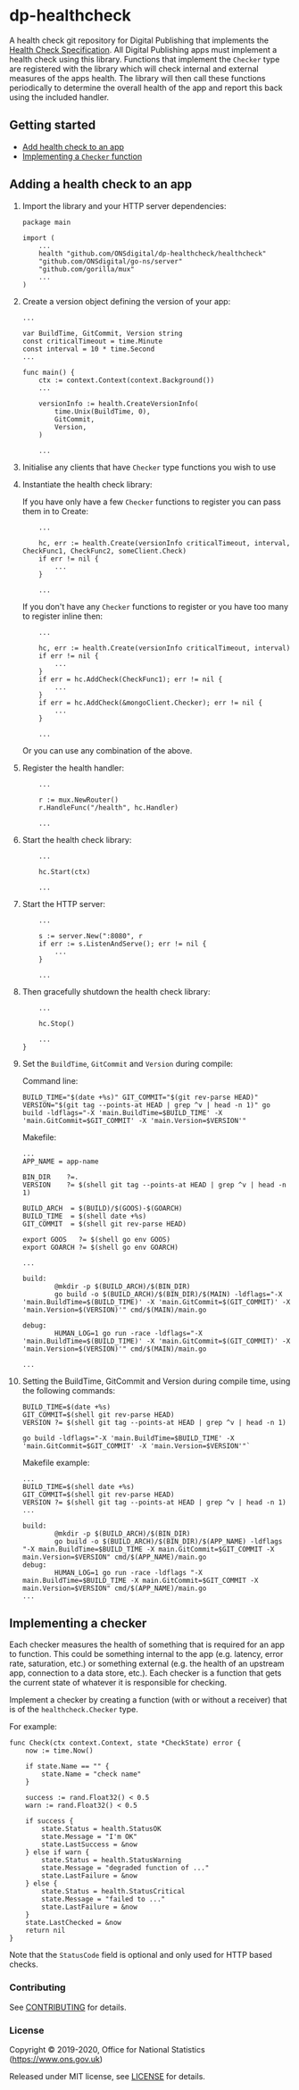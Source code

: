 dp-healthcheck
==============

A health check git repository for Digital Publishing that implements the [Health Check Specification](https://github.com/ONSdigital/dp/blob/master/standards/HEALTH_CHECK_SPECIFICATION.md).  All Digital Publishing apps must implement a health check using this library.  Functions that implement the `Checker` type are registered with the library which will check internal and external measures of the apps health.  The library will then call these functions periodically to determine the overall health of the app and report this back using the included handler.

Getting started
---------------

* [Add health check to an app](#adding-a-health-check-to-an-app)
* [Implementing a `Checker` function](#implementing-a-checker)

Adding a health check to an app
-------------------------------

1. Import the library and your HTTP server dependencies:

    ```
    package main

    import (
        ...
        health "github.com/ONSdigital/dp-healthcheck/healthcheck"
        "github.com/ONSdigital/go-ns/server"
        "github.com/gorilla/mux"
        ...
    )
    ```

2. Create a version object defining the version of your app:

    ```
    ...

    var BuildTime, GitCommit, Version string
    const criticalTimeout = time.Minute
    const interval = 10 * time.Second
    ...

    func main() {
        ctx := context.Context(context.Background())
        ...

        versionInfo := health.CreateVersionInfo(
            time.Unix(BuildTime, 0),
            GitCommit,
            Version,
        )

        ...
    ```

2. Initialise any clients that have `Checker` type functions you wish to use

3. Instantiate the health check library:

    If you have only have a few `Checker` functions to register you can pass them in to Create:

    ```
        ...

        hc, err := health.Create(versionInfo criticalTimeout, interval, CheckFunc1, CheckFunc2, someClient.Check)
        if err != nil {
            ...
        }

        ...
    ```

    If you don't have any `Checker` functions to register or you have too many to register inline then:

    ```
        ...

        hc, err := health.Create(versionInfo criticalTimeout, interval)
        if err != nil {
            ...
        }
        if err = hc.AddCheck(CheckFunc1); err != nil {
            ...
        }
        if err = hc.AddCheck(&mongoClient.Checker); err != nil {
            ...
        }

        ...
    ```

    Or you can use any combination of the above.

4. Register the health handler:

    ```
        ...

        r := mux.NewRouter()
        r.HandleFunc("/health", hc.Handler)

        ...
    ```

5. Start the health check library:

    ```
        ...

        hc.Start(ctx)

        ...
    ```

6. Start the HTTP server:

    ```
        ...

        s := server.New(":8080", r
        if err := s.ListenAndServe(); err != nil {
            ...
        }

        ...
    ```

7. Then gracefully shutdown the health check library:

    ```
        ...

        hc.Stop()

        ...
    }
    ```

8. Set the `BuildTime`, `GitCommit` and `Version` during compile:

    Command line:

    ```
    BUILD_TIME="$(date +%s)" GIT_COMMIT="$(git rev-parse HEAD)" VERSION="$(git tag --points-at HEAD | grep ^v | head -n 1)" go build -ldflags="-X 'main.BuildTime=$BUILD_TIME' -X 'main.GitCommit=$GIT_COMMIT' -X 'main.Version=$VERSION'"
    ```

    Makefile:

    ```
    ...
    APP_NAME = app-name

    BIN_DIR    ?=.
    VERSION    ?= $(shell git tag --points-at HEAD | grep ^v | head -n 1)

    BUILD_ARCH  = $(BUILD)/$(GOOS)-$(GOARCH)
    BUILD_TIME  = $(shell date +%s)
    GIT_COMMIT  = $(shell git rev-parse HEAD)

    export GOOS   ?= $(shell go env GOOS)
    export GOARCH ?= $(shell go env GOARCH)

    ...

    build:
            @mkdir -p $(BUILD_ARCH)/$(BIN_DIR)
            go build -o $(BUILD_ARCH)/$(BIN_DIR)/$(MAIN) -ldflags="-X 'main.BuildTime=$(BUILD_TIME)' -X 'main.GitCommit=$(GIT_COMMIT)' -X 'main.Version=$(VERSION)'" cmd/$(MAIN)/main.go

    debug:
            HUMAN_LOG=1 go run -race -ldflags="-X 'main.BuildTime=$(BUILD_TIME)' -X 'main.GitCommit=$(GIT_COMMIT)' -X 'main.Version=$(VERSION)'" cmd/$(MAIN)/main.go

    ...
    ```


5. Setting the BuildTime, GitCommit and Version during compile time, using the following commands:

    ```
    BUILD_TIME=$(date +%s)
    GIT_COMMIT=$(shell git rev-parse HEAD)
    VERSION ?= $(shell git tag --points-at HEAD | grep ^v | head -n 1)

    go build -ldflags="-X 'main.BuildTime=$BUILD_TIME' -X 'main.GitCommit=$GIT_COMMIT' -X 'main.Version=$VERSION'"`
    ```

    Makefile example:

    ```
    ...
    BUILD_TIME=$(shell date +%s)
    GIT_COMMIT=$(shell git rev-parse HEAD)
    VERSION ?= $(shell git tag --points-at HEAD | grep ^v | head -n 1)
    ...

    build:
            @mkdir -p $(BUILD_ARCH)/$(BIN_DIR)
            go build -o $(BUILD_ARCH)/$(BIN_DIR)/$(APP_NAME) -ldflags "-X main.BuildTime=$BUILD_TIME -X main.GitCommit=$GIT_COMMIT -X main.Version=$VERSION" cmd/$(APP_NAME)/main.go
    debug:
            HUMAN_LOG=1 go run -race -ldflags "-X main.BuildTime=$BUILD_TIME -X main.GitCommit=$GIT_COMMIT -X main.Version=$VERSION" cmd/$(APP_NAME)/main.go
    ...
    ```

Implementing a checker
----------------------

Each checker measures the health of something that is required for an app to function.  This could be something internal to the app (e.g. latency, error rate, saturation, etc.) or something external (e.g. the health of an upstream app, connection to a data store, etc.).  Each checker is a function that gets the current state of whatever it is responsible for checking.

Implement a checker by creating a function (with or without a receiver) that is of the `healthcheck.Checker` type.

For example:

```
func Check(ctx context.Context, state *CheckState) error {
	now := time.Now()

	if state.Name == "" {
		state.Name = "check name"
	}

	success := rand.Float32() < 0.5
	warn := rand.Float32() < 0.5

	if success {
		state.Status = health.StatusOK
		state.Message = "I'm OK"
		state.LastSuccess = &now
	} else if warn {
		state.Status = health.StatusWarning
		state.Message = "degraded function of ..."
		state.LastFailure = &now
	} else {
		state.Status = health.StatusCritical
		state.Message = "failed to ..."
		state.LastFailure = &now
	}
	state.LastChecked = &now
	return nil
}
```

Note that the `StatusCode` field is optional and only used for HTTP based checks.

### Contributing

See [CONTRIBUTING](CONTRIBUTING.md) for details.

### License

Copyright © 2019-2020, Office for National Statistics (https://www.ons.gov.uk)

Released under MIT license, see [LICENSE](LICENSE.md) for details.
